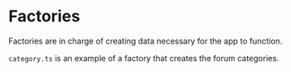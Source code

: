 # Factories

Factories are in charge of creating data necessary for the app to function.

`category.ts` is an example of a factory that creates the forum categories.
